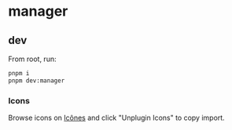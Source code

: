 # manager

## dev

From root, run:

```sh
pnpm i
pnpm dev:manager
```

### Icons

Browse icons on [Icônes](https://icones.js.org/collection/lucide) and click "Unplugin Icons" to copy import.
